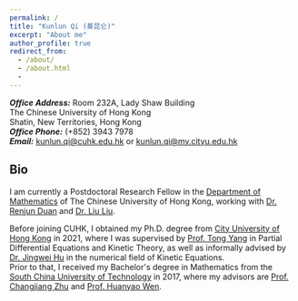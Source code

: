 ```yaml
---
permalink: /
title: "Kunlun Qi (綦昆仑)"
excerpt: "About me"
author_profile: true
redirect_from: 
  - /about/
  - /about.html
  - 
---
```

**_Office Address:_** Room 232A, Lady Shaw Building <br>
The Chinese University of Hong Kong <br>
Shatin, New Territories, Hong Kong<br>
**_Office Phone:_** (+852) 3943 7978<br>
**_Email:_** <kunlun.qi@cuhk.edu.hk> or <kunlun.qi@my.cityu.edu.hk>

## Bio
I am currently a Postdoctoral Research Fellow in the [Department of Mathematics](https://www.math.cuhk.edu.hk/) of The Chinese University of Hong Kong, working with [Dr. Renjun Duan](https://www.math.cuhk.edu.hk/~rjduan/) and [Dr. Liu Liu](https://www.math.cuhk.edu.hk/~lliu/).

Before joining CUHK, I obtained my Ph.D. degree from [City University of Hong Kong](https://www.cityu.edu.hk/ma/) in 2021, where I was supervised by [Prof. Tong Yang](https://www.cityu.edu.hk/ma/people/profile/yangt.htm) in Partial Differential Equations and Kinetic Theory, 
as well as informally advised by [Dr. Jingwei Hu](https://jingweihu-math.github.io/webpage/) in the numerical field of Kinetic Equations.<br>
Prior to that, I received my Bachelor's degree in Mathematics from the [South China University of Technology](https://www.scut.edu.cn/new/) in 2017, 
where my advisors are [Prof. Changjiang Zhu](http://www2.scut.edu.cn/math/2017/1227/c14582a242269/page.htm) and [Prof. Huanyao Wen](http://www2.scut.edu.cn/math/2017/1227/c14582a242252/page.htm).

